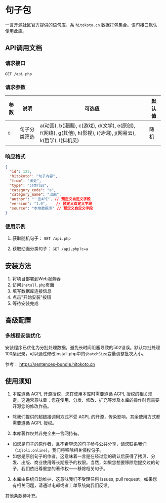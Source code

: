 # 句子包

一言开源社区官方提供的语句库，系 `hitokoto.cn` 数据打包集合。语句接口默认使用此库。

## API调用文档

### 请求接口
`GET /api.php`

### 请求参数
| 参数 | 说明 | 可选值 | 默认值 |
|------|------|--------|--------|
| c | 句子分类筛选 | a(动画), b(漫画), c(游戏), d(文学), e(原创), f(网络), g(其他), h(影视), i(诗词), j(网易云), k(哲学), l(抖机灵) | 随机 |

### 响应格式
```json
{
  "id": 123,
  "hitokoto": "句子内容",
  "from": "出处",
  "type": "分类代码",
  "category_code": "a",
  "category_name": "动画",
  "author": "一言API", // 预定义自定义字段
  "version": "1.0",    // 预定义自定义字段
  "source": "本地数据库" // 预定义自定义字段
}
```

### 使用示例
1. 获取随机句子：
`GET /api.php`

2. 获取动画分类句子：
`GET /api.php?c=a`

## 安装方法

1. 将项目部署到Web服务器
2. 访问`install.php`页面
3. 填写数据库连接信息
4. 点击"开始安装"按钮
5. 等待安装完成

## 高级配置

### 多线程安装优化
安装程序已优化为分批处理数据，避免长时间阻塞导致的502错误。默认每批处理100条记录，可以通过修改install.php中的`$batchSize`变量调整批次大小。

参考： <https://sentences-bundle.hitokoto.cn>

## 使用须知

1. 本库遵循 AGPL 开源授权，您在使用本库时需要遵循 AGPL 授权的相关规定。这通常意味着：您在使用、分发、修改、扩充等涉及本库的操作时您需要开源您的修改作品。
*  除我们提供的超链接调用方式不受 AGPL 的开源，传染影响，其余使用方式都需要遵循 AGPL 授权。
2. 本库著作权并非完全由一言网持有。
* 如您是句子的原作者，且不希望您的句子参与公共分享，请您联系我们（`i@loli.online`），我们将移除相关侵权句子。
* 如您是原创句子的作者，这意味着一言是在经过您的确认后获得了拷贝、分发、出版、商业使用等长期授予的权限。当然，如果您想要移除您提交过的句子，我们依旧尊重您的著作权——移除相关句子。
3. 本库由系统自动维护，这意味我们不受理任何 issues, pull request。如果您有相关问题，请通过电邮或者工单系统向我们反馈。

其他条款待补充。
